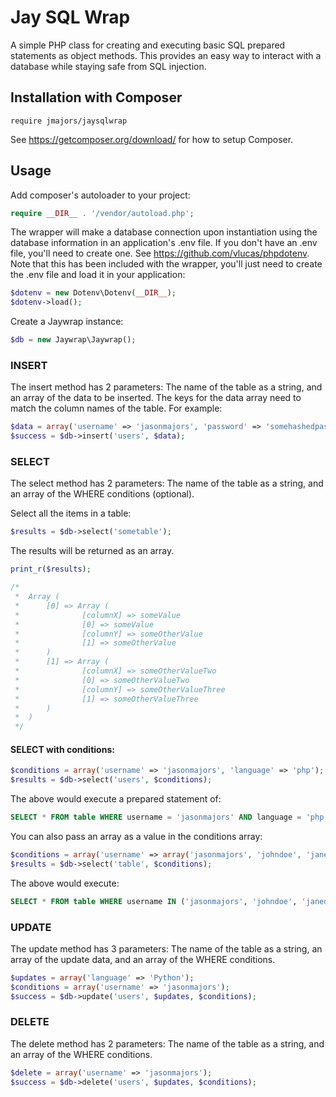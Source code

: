 # Jay SQL Wrap
A simple PHP class for creating and executing basic SQL prepared statements as object methods. This provides an easy way to interact with a database while staying safe from SQL injection.

## Installation with Composer
```shell
require jmajors/jaysqlwrap
```
See https://getcomposer.org/download/ for how to setup Composer.

## Usage
Add composer's autoloader to your project:
```php
require __DIR__ . '/vendor/autoload.php';
```
The wrapper will make a database connection upon instantiation using the database information in an application's .env file. If you don't have an .env file, you'll need to create one. See https://github.com/vlucas/phpdotenv. Note that this has been included with the wrapper, you'll just need to create the .env file and load it in your application:
```php
$dotenv = new Dotenv\Dotenv(__DIR__);
$dotenv->load();
```

Create a Jaywrap instance:
```php
$db = new Jaywrap\Jaywrap();
```
### INSERT
The insert method has 2 parameters: The name of the table as a string, and an array of the data to be inserted. The keys for the data array need to match the column names of the table. For example:
```php
$data = array('username' => 'jasonmajors', 'password' => 'somehashedpassword', 'age' => 28, 'language' => 'php');
$success = $db->insert('users', $data);
```
### SELECT
The select method has 2 parameters: The name of the table as a string, and an array of the WHERE conditions (optional). 

Select all the items in a table:
```php
$results = $db->select('sometable');
```
The results will be returned as an array.
```php
print_r($results);

/*
 *	Array ( 
 *		[0] => Array ( 
 *				[columnX] => someValue 
 *				[0] => someValue 
 * 				[columnY] => someOtherValue
 *				[1] => someOtherValue
 *		) 
 *		[1] => Array (
 *			 	[columnX] => someOtherValueTwo 
 * 			 	[0] => someOtherValueTwo
 *			 	[columnY] => someOtherValueThree
 *			 	[1] => someOtherValueThree
 * 		) 
 *	)
 */
```

#### SELECT with conditions:
```php
$conditions = array('username' => 'jasonmajors', 'language' => 'php');
$results = $db->select('users', $conditions);
```
The above would execute a prepared statement of:
```sql
SELECT * FROM table WHERE username = 'jasonmajors' AND language = 'php';
```
You can also pass an array as a value in the conditions array:
```php
$conditions = array('username' => array('jasonmajors', 'johndoe', 'janedoe'));
$results = $db->select('table', $conditions);
```
The above would execute:
```sql
SELECT * FROM table WHERE username IN ('jasonmajors', 'johndoe', 'janedoe');
```

### UPDATE
The update method has 3 parameters: The name of the table as a string, an array of the update data, and an array of the WHERE conditions.
```php
$updates = array('language' => 'Python');
$conditions = array('username' => 'jasonmajors');
$success = $db->update('users', $updates, $conditions);
```

### DELETE
The delete method has 2 parameters: The name of the table as a string, and an array of the WHERE conditions.
```php
$delete = array('username' => 'jasonmajors');
$success = $db->delete('users', $updates, $conditions);
```